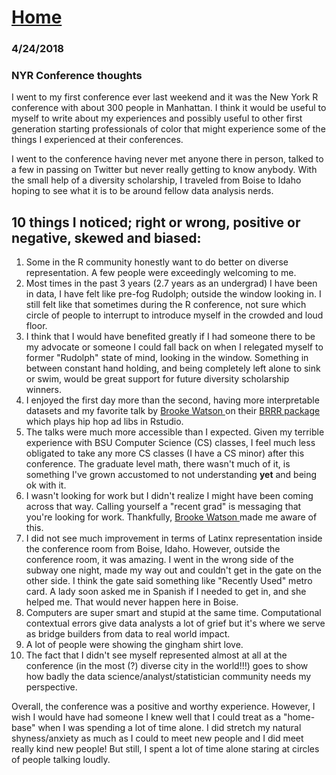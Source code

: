 # <a href="https://angelddaz.github.io/bridgetomasters/"> Home </a>
### 4/24/2018

### NYR Conference thoughts
I went to my first conference ever last weekend and it was the New York R conference with about 300 people in Manhattan. I think it would be useful to myself to write about my experiences and possibly useful to other first generation starting professionals of color that might experience some of the things I experienced at their conferences.

I went to the conference having never met anyone there in person, talked to a few in passing on Twitter but never really getting to know anybody. With the small help of a diversity scholarship, I traveled from Boise to Idaho hoping to see what it is to be around fellow data analysis nerds.

## 10 things I noticed; right or wrong, positive or negative, skewed and biased:
1. Some in the R community honestly want to do better on diverse representation. A few people were exceedingly welcoming to me.
2. Most times in the past 3 years (2.7 years as an undergrad) I have been in data, I have felt like pre-fog Rudolph; outside the window looking in. I still felt like that sometimes during the R conference, not sure which circle of people to interrupt to introduce myself in the crowded and loud floor.
3. I think that I would have benefited greatly if I had someone there to be my advocate or someone I could fall back on when I relegated myself to former "Rudolph" state of mind, looking in the window. Something in between constant hand holding, and being completely left alone to sink or swim, would be great support for future diversity scholarship winners.
4. I enjoyed the first day more than the second, having more interpretable datasets and my favorite talk by <a href="https://twitter.com/brooklynevery1/"> Brooke Watson </a> on their <a href="https://github.com/brooke-watson/BRRR"> BRRR package </a>  which plays hip hop ad libs in Rstudio.
5. The talks were much more accessible than I expected. Given my terrible experience with BSU Computer Science (CS) classes, I feel much less obligated to take any more CS classes (I have a CS minor) after this conference. The graduate level math, there wasn't much of it, is something I've grown accustomed to not understanding **yet** and being ok with it.
6. I wasn't looking for work but I didn't realize I might have been coming across that way. Calling yourself a "recent grad" is messaging that you're looking for work. Thankfully, <a href="https://twitter.com/brooklynevery1/"> Brooke Watson </a> made me aware of this.
7. I did not see much improvement in terms of Latinx representation inside the conference room from Boise, Idaho. However, outside the conference room, it was amazing. I went in the wrong side of the subway one night, made my way out and couldn't get in the gate on the other side. I think the gate said something like "Recently Used" metro card. A lady soon asked me in Spanish if I needed to get in, and she helped me. That would never happen here in Boise.
8. Computers are super smart and stupid at the same time. Computational contextual errors give data analysts a lot of grief but it's where we serve as bridge builders from data to real world impact.
9. A lot of people were showing the gingham shirt love.
10. The fact that I didn't see myself represented almost at all at the conference (in the most (?) diverse city in the world!!!) goes to show how badly the data science/analyst/statistician community needs my perspective.

Overall, the conference was a positive and worthy experience. However, I wish I would have had someone I knew well that I could treat as a "home-base" when I was spending a lot of time alone. I did stretch my natural shyness/anxiety as much as I could to meet new people and I did meet really kind new people! But still, I spent a lot of time alone staring at circles of people talking loudly.
